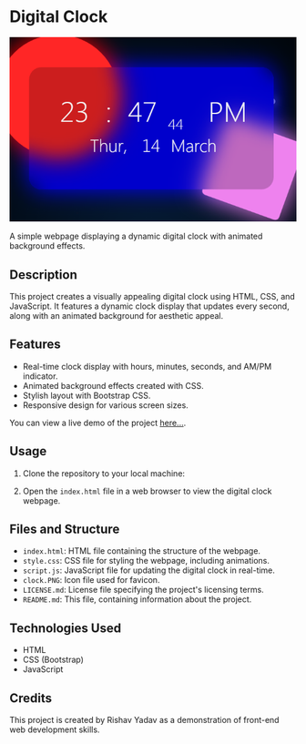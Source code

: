 # Digital Clock
![Digital Clock](https://github.com/rishavy/JavaScript-Projects/blob/main/Digital%20Clock/clock.PNG?raw=true)

A simple webpage displaying a dynamic digital clock with animated background effects.

## Description

This project creates a visually appealing digital clock using HTML, CSS, and JavaScript. It features a dynamic clock display that updates every second, along with an animated background for aesthetic appeal.

## Features

- Real-time clock display with hours, minutes, seconds, and AM/PM indicator.
- Animated background effects created with CSS.
- Stylish layout with Bootstrap CSS.
- Responsive design for various screen sizes.

You can view a live demo of the project [here...](https://rishavy.github.io/JavaScript-Projects/Digital%20Clock/index.html).

## Usage

1. Clone the repository to your local machine:


2. Open the `index.html` file in a web browser to view the digital clock webpage.

## Files and Structure

- `index.html`: HTML file containing the structure of the webpage.
- `style.css`: CSS file for styling the webpage, including animations.
- `script.js`: JavaScript file for updating the digital clock in real-time.
- `clock.PNG`: Icon file used for favicon.
- `LICENSE.md`: License file specifying the project's licensing terms.
- `README.md`: This file, containing information about the project.

## Technologies Used

- HTML
- CSS (Bootstrap)
- JavaScript

## Credits

This project is created by Rishav Yadav as a demonstration of front-end web development skills.
